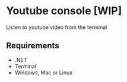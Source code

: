 # Youtube console [WIP]
Listen to youtube video from the terminal

## Requirements
- .NET
- Terminal
- Windows, Mac or Linux